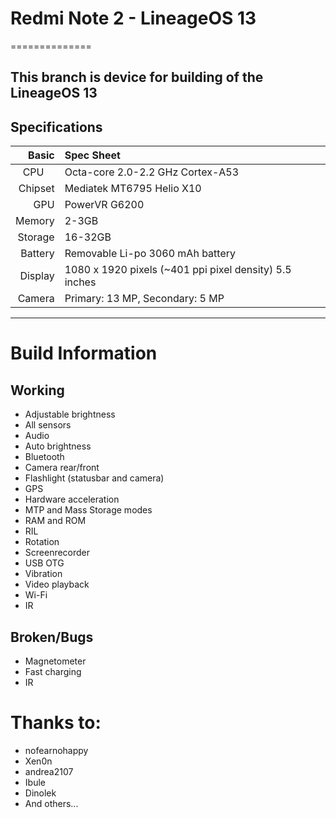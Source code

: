 # Redmi Note 2 -  LineageOS 13
==============

This branch is device for building of the LineageOS 13
---

## Specifications


Basic   | Spec Sheet
-------:|:-------------------------
CPU     | Octa-core 2.0-2.2 GHz Cortex-A53
Chipset | Mediatek MT6795 Helio X10
GPU     | PowerVR G6200
Memory  | 2-3GB 
Storage | 16-32GB
Battery | Removable Li-po 3060 mAh battery
Display | 1080 x 1920 pixels (~401 ppi pixel density) 5.5 inches
Camera  | Primary: 13 MP, Secondary: 5 MP

---


# Build Information

## Working
 * Adjustable brightness
 * All sensors
 * Audio
 * Auto brightness
 * Bluetooth
 * Camera rear/front
 * Flashlight (statusbar and camera)
 * GPS
 * Hardware acceleration
 * MTP and Mass Storage modes
 * RAM and ROM
 * RIL
 * Rotation
 * Screenrecorder
 * USB OTG
 * Vibration
 * Video playback
 * Wi-Fi
 * IR

## Broken/Bugs
 * Magnetometer
 * Fast charging
 * IR
 
# Thanks to:
 
 * nofearnohappy
 * Xen0n
 * andrea2107
 * Ibule 
 * Dinolek
 * And others...
